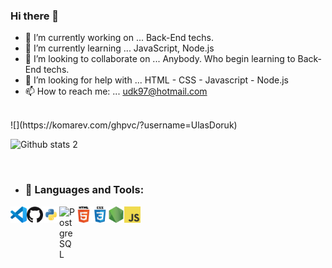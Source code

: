 ### Hi there 👋

<!--
**UlasDoruk/UlasDoruk** is a ✨ _special_ ✨ repository because its `README.md` (this file) appears on your GitHub profile.

Here are some ideas to get you started:
-->

- 🔭 I’m currently working on ... Back-End techs.
- 🌱 I’m currently learning ... JavaScript, Node.js
- 👯 I’m looking to collaborate on ... Anybody. Who begin learning to Back-End techs.
- 🤔 I’m looking for help with ... HTML - CSS - Javascript - Node.js
- 📫 How to reach me: ... udk97@hotmail.com

<br>
![](https://komarev.com/ghpvc/?username=UlasDoruk)
<br>

![Github stats 2](https://github-readme-stats.vercel.app/api?username=UlasDoruk&show_icons=true&theme=radical)

<br>

<!--[![Top Langs](https://github-readme-stats.vercel.app/api/top-langs/?username=UlasDoruk&layout=compact)](https://github.com/anuraghazra/github-readme-stats)-->
- ### 🔧 Languages and Tools:

<img align="left" alt="Visual Studio Code" width="26px" src="https://raw.githubusercontent.com/github/explore/80688e429a7d4ef2fca1e82350fe8e3517d3494d/topics/visual-studio-code/visual-studio-code.png" />
<img align="left" alt="GitHub" width="26px" src="https://raw.githubusercontent.com/github/explore/78df643247d429f6cc873026c0622819ad797942/topics/github/github.png" />
<img align="left" alt="Python" width="26px" src="https://raw.githubusercontent.com/github/explore/cebd63002168a05a6a642f309227eefeccd92950/topics/python/python.png" />
<img align="left" alt="PostgreSQL" width="26px" src="https://user-images.githubusercontent.com/24623425/36042969-f87531d4-0d8a-11e8-9dee-e87ab8c6a9e3.png" />
<img align="left" alt="HTML" width="26px" src="https://raw.githubusercontent.com/github/explore/cebd63002168a05a6a642f309227eefeccd92950/topics/html/html.png" />
<img align="left" alt="CSS" width="26px" src="https://raw.githubusercontent.com/github/explore/cebd63002168a05a6a642f309227eefeccd92950/topics/css/css.png" />
<img align="left" alt="Node.js" width="26px" src="https://raw.githubusercontent.com/github/explore/cebd63002168a05a6a642f309227eefeccd92950/topics/nodejs/nodejs.png" />
<img align="left" alt="JavaScript" width="26px" src="https://raw.githubusercontent.com/voodootikigod/logo.js/master/js.png" />
<br>
